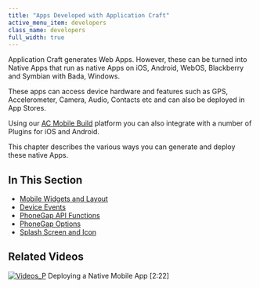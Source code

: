 ```yaml
---
title: "Apps Developed with Application Craft"
active_menu_item: developers
class_name: developers
full_width: true
---
```



Application Craft generates Web Apps. However, these can be turned into Native Apps that run as native Apps on iOS, Android, WebOS, Blackberry and Symbian with Bada, Windows.

These apps can access device hardware and features such as GPS, Accelerometer, Camera, Audio, Contacts etc and can also be deployed in App Stores.

Using our [AC Mobile Build](/developers/documentation/ac-mobile-build-phonegap/cordova/ac-mobile-build/) platform you can also integrate with a number of Plugins for iOS and Android.

This chapter describes the various ways you can generate and deploy these native Apps.

## In This Section

 - [Mobile Widgets and Layout](/developers/documentation/ac-mobile-build-phonegap/cordova/apps-developed-with-application-craft/mobile-widgets-and-layout)
 - [Device Events](/developers/documentation/ac-mobile-build-phonegap/cordova/apps-developed-with-application-craft/phonegap-specific-events)
 - [PhoneGap API Functions](/developers/documentation/ac-mobile-build-phonegap/cordova/apps-developed-with-application-craft/phonegap-functions)
 - [PhoneGap Options](/developers/documentation/ac-mobile-build-phonegap/cordova/apps-developed-with-application-craft/enabling-device-features)
 - [Splash Screen and Icon](/developers/documentation/ac-mobile-build-phonegap/cordova/apps-developed-with-application-craft/splash-screen-and-icon)

## Related Videos

[![Videos\_P](/img/docs/videos_p.png)](http://www.youtube.com/v/M9hLcnKOj04?autoplay=1&hd=1&fs=1&showsearch=0&rel=0&) Deploying a Native Mobile App [2:22]
